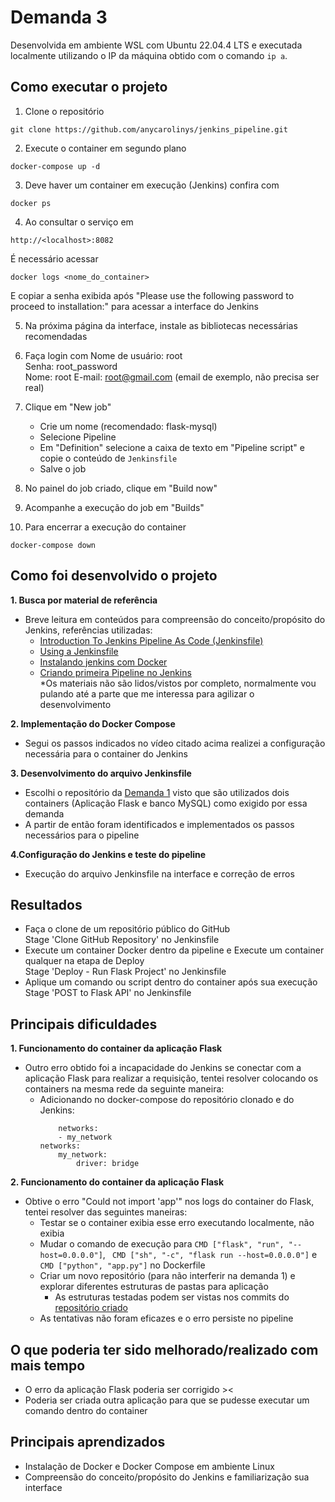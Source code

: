 # Demanda 3 

Desenvolvida em ambiente WSL com Ubuntu 22.04.4 LTS e executada localmente utilizando o IP da máquina obtido com o comando ```ip a```.    

## **Como executar o projeto**  

1. Clone o repositório
```
git clone https://github.com/anycarolinys/jenkins_pipeline.git
```

2. Execute o container em segundo plano 
```
docker-compose up -d 
```

3. Deve haver um container em execução (Jenkins) confira com
```
docker ps
```

4. Ao consultar o serviço em
```
http://<localhost>:8082
```
É necessário acessar
```
docker logs <nome_do_container>
```
E copiar a senha exibida após "Please use the following password to proceed to installation:" para acessar a interface do Jenkins

5. Na próxima página da interface, instale as bibliotecas necessárias recomendadas

6. Faça login com
Nome de usuário: root  
Senha: root_password  
Nome: root 
E-mail: root@gmail.com (email de exemplo, não precisa ser real)

7. Clique em "New job"
    - Crie um nome (recomendado: flask-mysql)
    - Selecione Pipeline
    - Em "Definition" selecione a caixa de texto em "Pipeline script" e copie o conteúdo de ```Jenkinsfile```
    - Salve o job

8. No painel do job criado, clique em "Build now"

9. Acompanhe a execução do job em "Builds"

7. Para encerrar a execução do container  
```
docker-compose down
```

## **Como foi desenvolvido o projeto**  
**1. Busca por material de referência**
- Breve leitura em conteúdos para compreensão do conceito/propósito do Jenkins, referências utilizadas:
    - [Introduction To Jenkins Pipeline As Code (Jenkinsfile)](https://www.geeksforgeeks.org/introduction-to-jenkins-pipeline-as-code-jenkinsfile/)
    - [Using a Jenkinsfile](https://www.jenkins.io/doc/book/pipeline/jenkinsfile/)
    - [Instalando jenkins com Docker](https://youtu.be/1ksmAvsxwxs?si=2sdLo7Slrgs5sqwg)
    - [Criando primeira Pipeline no Jenkins](https://youtu.be/BVE9En1lIx8?si=TTrLTnSP0XBFhI6k)  
    \*Os materiais não são lidos/vistos por completo, normalmente vou pulando até a parte que me interessa para agilizar o desenvolvimento

**2. Implementação do Docker Compose**  
- Segui os passos indicados no vídeo citado acima realizei a configuração necessária para o container do Jenkins

**3. Desenvolvimento do arquivo Jenkinsfile**
- Escolhi o repositório da [Demanda 1](https://github.com/anycarolinys/dockerized_flask_api.git) visto que são utilizados dois containers (Aplicação Flask e banco MySQL) como exigido por essa demanda
- A partir de então foram identificados e implementados os passos necessários para o pipeline

**4.Configuração do Jenkins e teste do pipeline**
- Execução do arquivo Jenkinsfile na interface e correção de erros

## **Resultados**
- Faça o clone de um repositório público do GitHub  
Stage 'Clone GitHub Repository' no Jenkinsfile  
- Execute um container Docker dentro da pipeline e Execute um container qualquer na etapa de Deploy  
Stage 'Deploy - Run Flask Project' no Jenkinsfile  
- Aplique um comando ou script dentro do container após sua execução  
Stage 'POST to Flask API' no Jenkinsfile 

## **Principais dificuldades**  
**1. Funcionamento do container da aplicação Flask**  
- Outro erro obtido foi a incapacidade do Jenkins se conectar com a aplicação Flask para realizar a requisição, tentei resolver colocando os containers na mesma rede da seguinte maneira:
    - Adicionando no docker-compose do repositório clonado e do Jenkins:
        ```
            networks:
            - my_network
        networks:
            my_network:
                driver: bridge
        ```

**2. Funcionamento do container da aplicação Flask**
- Obtive o erro "Could not import 'app'" nos logs do container do Flask, tentei resolver das seguintes maneiras:
    - Testar se o container exibia esse erro executando localmente, não exibia
    - Mudar o comando de execução para ```CMD ["flask", "run", "--host=0.0.0.0"]```, ``` CMD ["sh", "-c", "flask run --host=0.0.0.0"]``` e ```CMD ["python", "app.py"]``` no Dockerfile
    - Criar um novo repositório (para não interferir na demanda 1) e explorar diferentes estruturas de pastas para aplicação 
        - As estruturas testadas podem ser vistas nos commits do [repositório criado](https://github.com/anycarolinys/flask_api_for_jenkins.git)  
    - As tentativas não foram eficazes e o erro persiste no pipeline 


## **O que poderia ter sido melhorado/realizado com mais tempo**  
- O erro da aplicação Flask poderia ser corrigido ><
- Poderia ser criada outra aplicação para que se pudesse executar um comando dentro do container

## **Principais aprendizados**
- Instalação de Docker e Docker Compose em ambiente Linux
- Compreensão do conceito/propósito do Jenkins e familiarização sua interface

